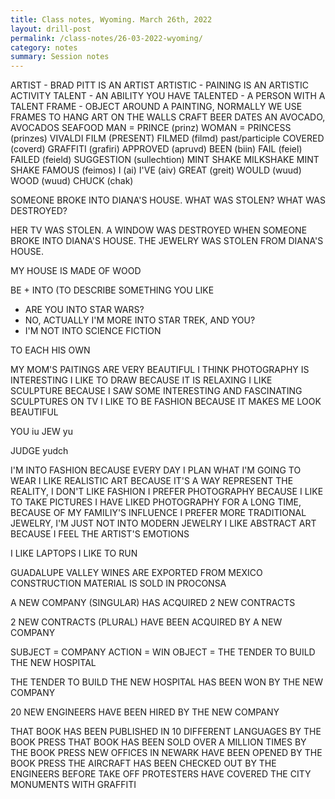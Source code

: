 ```yaml
---
title: Class notes, Wyoming. March 26th, 2022
layout: drill-post
permalink: /class-notes/26-03-2022-wyoming/
category: notes
summary: Session notes
---
```


ARTIST - BRAD PITT IS AN ARTIST
ARTISTIC - PAINING IS AN ARTISTIC ACTIVITY
TALENT - AN ABILITY YOU HAVE
TALENTED - A PERSON WITH A TALENT
FRAME - OBJECT AROUND A PAINTING, NORMALLY WE USE FRAMES TO HANG ART ON THE WALLS
CRAFT BEER
DATES
AN AVOCADO, AVOCADOS
SEAFOOD
MAN = PRINCE (prinz)
WOMAN = PRINCESS (prinzes)
VIVALDI
FILM (PRESENT)
FILMED (filmd) past/participle
COVERED (coverd)
GRAFFITI (grafiri)
APPROVED (apruvd)
BEEN (biin)
FAIL (feiel)
FAILED (feield)
SUGGESTION (sullechtion)
MINT
SHAKE
MILKSHAKE
MINT SHAKE
FAMOUS (feimos)
I (ai)
I'VE (aiv)
GREAT (greit)
WOULD (wuud)
WOOD (wuud)
CHUCK (chak)

SOMEONE BROKE  INTO DIANA'S HOUSE.
WHAT WAS STOLEN?
WHAT WAS DESTROYED?

HER TV WAS STOLEN.
A WINDOW WAS DESTROYED WHEN SOMEONE BROKE INTO DIANA'S HOUSE.
THE JEWELRY WAS STOLEN FROM DIANA'S HOUSE.

MY HOUSE IS MADE OF WOOD

BE + INTO (TO DESCRIBE SOMETHING YOU LIKE
- ARE YOU INTO STAR WARS?
- NO, ACTUALLY I'M MORE INTO STAR TREK, AND YOU?
- I'M NOT INTO SCIENCE FICTION

TO EACH HIS OWN

MY MOM'S PAITINGS ARE VERY BEAUTIFUL
I THINK PHOTOGRAPHY IS INTERESTING
I LIKE TO DRAW BECAUSE IT IS RELAXING
I LIKE SCULPTURE BECAUSE I SAW SOME INTERESTING AND FASCINATING SCULPTURES ON TV
I LIKE TO BE FASHION BECAUSE IT MAKES ME LOOK BEAUTIFUL

YOU iu
JEW yu

JUDGE yudch

I'M INTO FASHION BECAUSE EVERY DAY I PLAN WHAT I'M GOING TO WEAR
I LIKE REALISTIC ART BECAUSE IT'S A WAY REPRESENT THE REALITY, I DON'T LIKE FASHION
I PREFER PHOTOGRAPHY BECAUSE I LIKE TO TAKE PICTURES
I HAVE LIKED PHOTOGRAPHY FOR A LONG TIME, BECAUSE OF MY FAMILIY'S INFLUENCE
I PREFER MORE TRADITIONAL JEWELRY, I'M JUST NOT INTO MODERN JEWELRY
I LIKE ABSTRACT ART BECAUSE I FEEL THE ARTIST'S EMOTIONS

I LIKE LAPTOPS
I LIKE TO RUN

GUADALUPE VALLEY WINES ARE EXPORTED FROM MEXICO
CONSTRUCTION MATERIAL IS SOLD IN PROCONSA

A NEW COMPANY (SINGULAR)
HAS ACQUIRED 2 NEW CONTRACTS

2 NEW CONTRACTS (PLURAL)
HAVE BEEN ACQUIRED BY
A NEW COMPANY

SUBJECT = COMPANY
ACTION = WIN
OBJECT = THE TENDER TO BUILD THE NEW HOSPITAL

THE TENDER TO BUILD THE NEW HOSPITAL HAS BEEN WON BY THE NEW COMPANY

20 NEW ENGINEERS
HAVE BEEN HIRED
BY THE NEW COMPANY

THAT BOOK HAS BEEN PUBLISHED IN 10 DIFFERENT LANGUAGES BY THE BOOK PRESS
THAT BOOK HAS BEEN SOLD OVER A MILLION TIMES BY THE BOOK PRESS
NEW OFFICES IN NEWARK HAVE BEEN OPENED BY THE BOOK PRESS
THE AIRCRAFT HAS BEEN CHECKED OUT BY THE ENGINEERS BEFORE TAKE OFF
PROTESTERS HAVE COVERED THE CITY MONUMENTS WITH GRAFFITI
